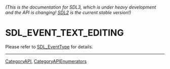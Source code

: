 ###### (This is the documentation for SDL3, which is under heavy development and the API is changing! [SDL2](https://wiki.libsdl.org/SDL2/) is the current stable version!)
# SDL_EVENT_TEXT_EDITING

Please refer to [SDL_EventType](SDL_EventType) for details.

----
[CategoryAPI](CategoryAPI), [CategoryAPIEnumerators](CategoryAPIEnumerators)

